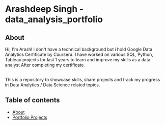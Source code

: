 # Arashdeep Singh - data_analysis_portfolio
## About

Hi, I'm Arash! I don't have a technical background but i hold Google Data Analytics Certificate by Coursera. I have worked on various SQL, Python, Tableau
projects for last 1 years to learn and improve my skills as a data analyst After completing my certificate.    

<br>
This is a repository to showcase skills, share projects and track my progress in Data Analytics / Data Science related topics.  
<br>

## Table of contents
- [About](#about)
- [Portfolio Projects](#portfolio-projects)
         
